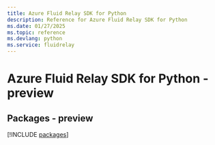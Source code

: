 ```yaml
---
title: Azure Fluid Relay SDK for Python
description: Reference for Azure Fluid Relay SDK for Python
ms.date: 01/27/2025
ms.topic: reference
ms.devlang: python
ms.service: fluidrelay
---
```

# Azure Fluid Relay SDK for Python - preview
## Packages - preview
[!INCLUDE [packages](fluid-relay-index.md)]